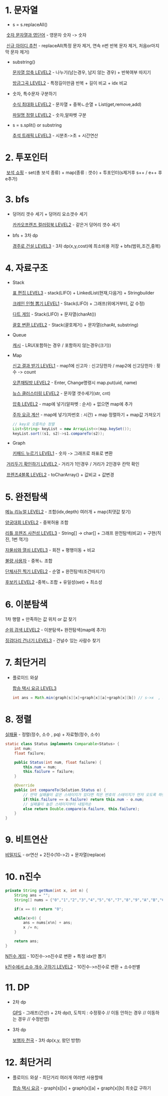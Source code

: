 # 1. 문자열

* s = s.replaceAll() 

​	[숫자 문자열과 영단어](https://programmers.co.kr/learn/courses/30/lessons/81301) - 영문자 숫자 -> 숫자

​	[신규 아이디 추천](https://programmers.co.kr/learn/courses/30/lessons/72410) - replaceAll(특정 문자 제거, 연속 n번 반복 문자 제거, 처음or마지막 문자 제거)

* substring()

  [문자열 압축 LEVEL2](https://programmers.co.kr/learn/courses/30/lessons/60057) -  나누기(남는경우, 남지 않는 경우) + 반복여부 따지기

  [방금그곡 LEVEL2](https://programmers.co.kr/learn/courses/30/lessons/17683) - 특정길이만큼 반복 + 길이 비교 + idx 비교

* 숫자, 특수문자 구분하기

  [수식 최대화 LEVEL2](https://programmers.co.kr/learn/courses/30/lessons/67257) - 문자열 + 중복ㄴ순열 + List(get,remove,add)
  
  [파일명 정렬 LEVEL2](https://programmers.co.kr/learn/courses/30/lessons/17686) - 숫자,알파벳 구분

* s = s.split() or substring

  [추석 트래픽 LEVEL3](https://programmers.co.kr/learn/courses/30/lessons/17676) - 시분초->초  +  시간연산

# 2. 투포인터

​	[보석 쇼핑](https://programmers.co.kr/learn/courses/30/lessons/67258) - set(총 보석 종류) + map(종류 : 갯수) + 투포인터(s제거후 s++  /  e++ 후 e추가)



# 3. bfs

* 덩어리 갯수 세기 + 덩어리 요소갯수 세기

  [카카오프렌즈 컬러링북 LEVEL2](https://programmers.co.kr/learn/courses/30/lessons/1829)  - 같은거 덩어리 갯수 세기


* bfs + 3차 dp

  [경주로 건설 LEVEL3](https://programmers.co.kr/learn/courses/30/lessons/67259) - 3차 dp(x,y,cost)에 최소비용 저장 + bfs(범위,조건,중복)

# 4. 자료구조

* Stack

  [표 편집 LEVEL3](https://programmers.co.kr/learn/courses/30/lessons/81303) - stack(LIFO) + LinkedList(현재,다음거) + Stringbuilder

  [크레인 인형 뽑기 LEVEL1](https://programmers.co.kr/learn/courses/30/lessons/64061) - Stack(LIFO) + 그래프(위에거부터, 값 수정)

  [다트 게임](https://programmers.co.kr/learn/courses/30/lessons/17682) - Stack(LIFO) + 문자열(charAt())

  [괄호 변환 LEVEL2](https://programmers.co.kr/learn/courses/30/lessons/60058) - Stack(괄호제거) + 문자열(charAt, substring)

* Queue

  [캐시](https://programmers.co.kr/learn/courses/30/lessons/17680) - LRU(포함하는 경우 / 포함하지 않는경우(크기))

* Map

  [신고 결과 받기 LEVEL1](https://programmers.co.kr/learn/courses/30/lessons/92334) - map1에 신고자 : 신고당한자  /  map2에 신고당한자 : 횟수   -> count

  [오픈채팅방 LEVEL2](https://programmers.co.kr/learn/courses/30/lessons/42888) - Enter, Change명령시 map.put(uid, name)

  [뉴스 클러스터링 LEVEL2](https://programmers.co.kr/learn/courses/30/lessons/17677) - 문자열 갯수세기(str, cnt)

  [압축 LEVEL2](https://programmers.co.kr/learn/courses/30/lessons/17684) - map에 넣기(알파벳 : 순서) + 없으면 map에 추가

  [주차 요금 계산](https://programmers.co.kr/learn/courses/30/lessons/92341) - map에 넣기(차번호 : 시간) + map 정렬하기  +  map값 가져오기

  ```java
  // key로 오름차순 정렬
  List<String> keyList = new ArrayList<>(map.keySet());
  keyList.sort((s1, s2)->s1.compareTo(s2));
  ```

  

* Graph

  [키패드 누르기 LEVEL1](https://programmers.co.kr/learn/courses/30/lessons/67256) - 숫자 -> 그래프로 좌표로 변환

​		[거리두기 확인하기 LEVEL2 ](https://programmers.co.kr/learn/courses/30/lessons/81302) - 거리가 1인경우 /  거리가 2인경우 칸막 확인

​		[프렌즈4블록 LEVEL2](https://programmers.co.kr/learn/courses/30/lessons/17679) - toCharArray()   +  값비교  +  값변경

# 5. 완전탐색

[메뉴 리뉴얼 LEVEL2](https://programmers.co.kr/learn/courses/30/lessons/72411) - 조합(idx,depth) 여러개 + map(최댓값 찾기)

[양궁대회 LEVEL2](https://programmers.co.kr/learn/courses/30/lessons/92342) - 중복허용 조합

[리틀 프렌즈 사천성 LEVEL3](https://programmers.co.kr/learn/courses/30/lessons/1836) - String[] -> char[]  +  그래프 완전탐색(비교) + 구현(직진, 1번 꺽기)

[자물쇠와 열쇠 LEVEL3](https://programmers.co.kr/learn/courses/30/lessons/60059) - 회전 + 평행이동 + 비교

[불량 사용자](https://programmers.co.kr/learn/courses/30/lessons/64064) - 중복ㄴ 조합

[단체사진 찍기 LEVEL2](https://programmers.co.kr/learn/courses/30/lessons/1835) - 순열 + 완전탐색(조건따지기)

[후보키 LEVEL2](https://programmers.co.kr/learn/courses/30/lessons/42890) -중복ㄴ조합 + 유일성(set) + 최소성



# 6. 이분탐색

1차 행렬 + 만족하는 값 위치 or 값 찾기

[순위 검색 LEVEL2](https://programmers.co.kr/learn/courses/30/lessons/72412) - 이분탐색+ 완전탐색(map에 추가) 

[징검다리 건너기 LEVEL3](https://programmers.co.kr/learn/courses/30/lessons/64062) -  건널수 있는 사람수 찾기

# 7. 최단거리

* 플로이드 와샬

  [합승 택시 요금 LEVEL3](https://programmers.co.kr/learn/courses/30/lessons/72413) 

  ```java
  int ans = Math.min(graph[s][x]+graph[x][a]+graph[x][b]) // s->x  , x->a , x->b 최단거리 필요 -> 플로이드 와샬
  ```

  

# 8. 정렬

[실패율](https://programmers.co.kr/learn/courses/30/lessons/42889) - 정렬(정수, 소수 , pq) + 자료형(정수, 소수)

```java
static class Status implements Comparable<Status> {
    int num;
    float failure;

    public Status(int num, float failure) {
        this.num = num;
        this.failure = failure;
    }

    @Override
    public int compareTo(Solution.Status o) {	
        // 만약 실패율이 같은 스테이지가 있다면 작은 번호의 스테이지가 먼저 오도록 하면 된다.
        if(this.failure == o.failure) return this.num - o.num;	
        // 실패율이 높은 스테이지부터 내림차순
        else return Double.compare(o.failure, this.failure);
    }
}
```



# 9. 비트연산

[비밀지도](https://programmers.co.kr/learn/courses/30/lessons/17681) - or연산 + 2진수(10->2) + 문자열(replace)



# 10. n진수

```java
private String getNum(int x, int n) {
    String ans = "";
    String[] nums = {"0","1","2","3","4","5","6","7","8","9","A","B","C","D","E","F"};

    if(x == 0) return "0";

    while(x>0) {
        ans = nums[x%n] + ans;
        x /= n;
    }

    return ans;
}
```

[N진수 게임](https://programmers.co.kr/learn/courses/30/lessons/17687) - 10진수->n진수로 변환 + 특정 idx만 뽑기

[k진수에서 소수 개수 구하기 LEVEL2](https://programmers.co.kr/learn/courses/30/lessons/92335) - 10진수->n진수로 변환 + 소수판별



# 11. DP

* 2차 dp

  [GPS](https://programmers.co.kr/learn/courses/30/lessons/1837) - 그래프(간선) + 2차 dp(t, 도착지 : 수정횟수 //    이동 안하는 경우   //  이동하는 경우  //  수정반영) 

* 3차 dp

  [보행자 천국](https://programmers.co.kr/learn/courses/30/lessons/1832) - 3차 dp(x,y, 왔던 방향)

# 12. 최단거리

* 플로이드 와샬 - 최단거리 여러개 여러번 사용할때

  [합승 택시 요금](https://programmers.co.kr/learn/courses/30/lessons/72413) - graph[s][x] + graph[x][a] + graph[x][b] 최솟값 구하기
